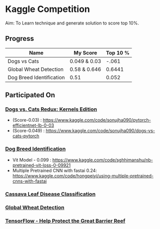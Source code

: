 # Kaggle Competition

Aim: To Learn technique and generate solution to score top 10%. 

## Progress
|Name|My Score | Top 10 % | 
|-|--|--|
|Dogs vs Cats|0.049 & 0.03|-.061|
|Global Wheat Detection|0.58 & 0.646|0.6441|
|Dog Breed Identification|0.51|0.052|

## Participated On

### [Dogs vs. Cats Redux: Kernels Edition](https://www.kaggle.com/competitions/dogs-vs-cats-redux-kernels-edition)
- (Score-0.03) : https://www.kaggle.com/code/sonujha090/pytorch-efficientnet-lb-0-03
- (Score-0.049) : https://www.kaggle.com/code/sonujha090/dogs-vs-cats-pytorch

### [Dog Breed Identification](https://www.kaggle.com/competitions/dog-breed-identification)
- Vit Model - 0.099 : https://www.kaggle.com/code/sghhimanshu/nb-pretrained-vit-loss-0-09921
- Multiple Pretrained CNN with fastai 0.24: https://www.kaggle.com/code/hongpeiyi/using-multiple-pretrained-cnns-with-fastai

### [Cassava Leaf Disease Classification](https://www.kaggle.com/competitions/cassava-leaf-disease-classification)

### [Global Wheat Detection ](https://www.kaggle.com/c/global-wheat-detection)

### [TensorFlow - Help Protect the Great Barrier Reef ](https://www.kaggle.com/competitions/tensorflow-great-barrier-reef)
